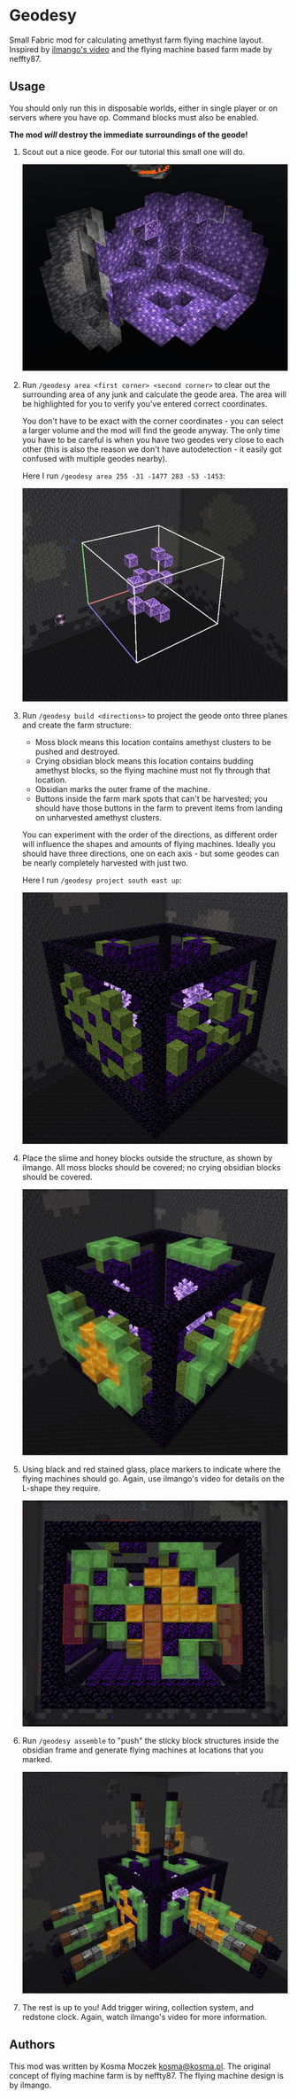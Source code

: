 # Geodesy

Small Fabric mod for calculating amethyst farm flying machine layout.
Inspired by [ilmango's video](https://www.youtube.com/watch?v=fY90xF3ug84) and
the flying machine based farm made by neffty87.

## Usage

You should only run this in disposable worlds, either in single player or on servers
where you have op. Command blocks must also be enabled.

**The mod *will* destroy the immediate surroundings of the geode!**

1. Scout out a nice geode. For our tutorial this small one will do.

   ![A small geode.](assets/geode1.png)

2. Run `/geodesy area <first corner> <second corner>` to clear out the surrounding
   area of any junk and calculate the geode area. The area will be highlighted for you
   to verify you've entered correct coordinates.

   You don't have to be exact with the corner coordinates - you can select a larger
   volume and the mod will find the geode anyway. The only time you have to be careful
   is when you have two geodes very close to each other (this is also the reason we don't
   have autodetection - it easily got confused with multiple geodes nearby).

   Here I run `/geodesy area 255 -31 -1477 283 -53 -1453`:

   ![Geode area excavated, bounding box displayed.](assets/geode2.png)

3. Run `/geodesy build <directions>` to project the geode onto three planes and create
   the farm structure:

   * Moss block means this location contains amethyst clusters to be pushed and destroyed.
   * Crying obsidian block means this location contains budding amethyst blocks, so
     the flying machine must not fly through that location.
   * Obsidian marks the outer frame of the machine.
   * Buttons inside the farm mark spots that can't be harvested; you should have those
     buttons in the farm to prevent items from landing on unharvested amethyst clusters.

   You can experiment with the order of the directions, as different order will influence
   the shapes and amounts of flying machines. Ideally you should have three directions,
   one on each axis - but some geodes can be nearly completely harvested with just two.

   Here I run `/geodesy project south east up`:

   ![Geode area excavated, bounding box displayed.](assets/geode3.png)

3. Place the slime and honey blocks outside the structure, as shown by ilmango. All moss
   blocks should be covered; no crying obsidian blocks should be covered.

   ![Sticky block structures placed.](assets/geode4.png)

4. Using black and red stained glass, place markers to indicate where the flying machines
   should go. Again, use ilmango's video for details on the L-shape they require.

   ![Flying machine markers placed.](assets/geode5.png)

5. Run `/geodesy assemble` to "push" the sticky block structures inside the obsidian frame
   and generate flying machines at locations that you marked.

   ![Assembled farm structure.](assets/geode6.png)

6. The rest is up to you! Add trigger wiring, collection system, and redstone clock. Again,
   watch ilmango's video for more information.

## Authors

This mod was written by Kosma Moczek <kosma@kosma.pl>. The original concept of flying machine
farm is by neffty87. The flying machine design is by ilmango.
